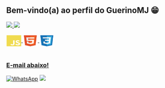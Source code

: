 ## Bem-vindo(a) ao perfil do GuerinoMJ 😁

 <div>
   <a href="https://github.com/GuerinoMJ">
   <img height="180em" src="https://github-readme-stats.vercel.app/api?username=GuerinoMJ&show_icons=true&theme=tokyonight&include_all_commits=true&count_private=true"/>
   <img height="180em" src="https://github-readme-stats.vercel.app/api/top-langs/?username=GuerinoMJ&layout=compact&langs_count=6&theme=tokyonight"/>
</div>
    
<div style="display: inline_block"><br>
  <img align="center" alt="Js" height="30" width="40" src="https://raw.githubusercontent.com/devicons/devicon/master/icons/javascript/javascript-plain.svg">
  <img align="center" alt="HTML" height="30" width="40" src="https://raw.githubusercontent.com/devicons/devicon/master/icons/html5/html5-original.svg">
  <img align="center" alt="CSS" height="30" width="40" src="https://raw.githubusercontent.com/devicons/devicon/master/icons/css3/css3-original.svg">
</div>
 
<br>
 
### E-mail abaixo!
 
<div>
 <a href="https://wa.me/551191996664676" target="_blank"><img src="https://img.shields.io/badge/WhatsApp-Chat?style=for-the-badge&logo=whatsapp&logoColor=white" alt="WhatsApp"></a>
  <a href = "mailto:guerinomaio660@gmail.com"><img src="https://img.shields.io/badge/-Gmail-%23333?style=for-the-badge&logo=gmail&logoColor=white" target="_blank"></a>
</div>
